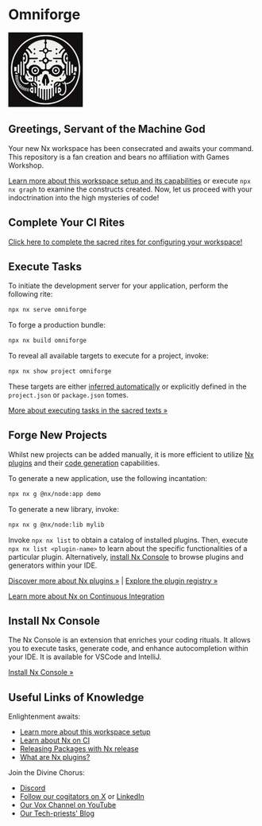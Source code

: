 # Omniforge

<img src="apps/codex-engine-api/src/assets/omni_forge_icon.png" width="150">

## Greetings, Servant of the Machine God

Your new Nx workspace has been consecrated and awaits your command. This repository is a fan creation and bears no affiliation with Games Workshop.

[Learn more about this workspace setup and its capabilities](https://nx.dev/nx-api/node?utm_source=nx_project&utm_medium=readme&utm_campaign=nx_projects) or execute `npx nx graph` to examine the constructs created. Now, let us proceed with your indoctrination into the high mysteries of code!

## Complete Your CI Rites

[Click here to complete the sacred rites for configuring your workspace!](https://cloud.nx.app/connect/6TIRnMBwcS)

## Execute Tasks

To initiate the development server for your application, perform the following rite:

```sh
npx nx serve omniforge
```

To forge a production bundle:

```sh
npx nx build omniforge
```

To reveal all available targets to execute for a project, invoke:

```sh
npx nx show project omniforge
```

These targets are either [inferred automatically](https://nx.dev/concepts/inferred-tasks?utm_source=nx_project&utm_medium=readme&utm_campaign=nx_projects) or explicitly defined in the `project.json` or `package.json` tomes.

[More about executing tasks in the sacred texts »](https://nx.dev/features/run-tasks?utm_source=nx_project&utm_medium=readme&utm_campaign=nx_projects)

## Forge New Projects

Whilst new projects can be added manually, it is more efficient to utilize [Nx plugins](https://nx.dev/concepts/nx-plugins?utm_source=nx_project&utm_medium=readme&utm_campaign=nx_projects) and their [code generation](https://nx.dev/features/generate-code?utm_source=nx_project&utm_medium=readme&utm_campaign=nx_projects) capabilities.

To generate a new application, use the following incantation:

```sh
npx nx g @nx/node:app demo
```

To generate a new library, invoke:

```sh
npx nx g @nx/node:lib mylib
```

Invoke `npx nx list` to obtain a catalog of installed plugins. Then, execute `npx nx list <plugin-name>` to learn about the specific functionalities of a particular plugin. Alternatively, [install Nx Console](https://nx.dev/getting-started/editor-setup?utm_source=nx_project&utm_medium=readme&utm_campaign=nx_projects) to browse plugins and generators within your IDE.

[Discover more about Nx plugins »](https://nx.dev/concepts/nx-plugins?utm_source=nx_project&utm_medium=readme&utm_campaign=nx_projects) | [Explore the plugin registry »](https://nx.dev/plugin-registry?utm_source=nx_project&utm_medium=readme&utm_campaign=nx_projects)

[Learn more about Nx on Continuous Integration](https://nx.dev/ci/intro/ci-with-nx#ready-get-started-with-your-provider?utm_source=nx_project&utm_medium=readme&utm_campaign=nx_projects)

## Install Nx Console

The Nx Console is an extension that enriches your coding rituals. It allows you to execute tasks, generate code, and enhance autocompletion within your IDE. It is available for VSCode and IntelliJ.

[Install Nx Console »](https://nx.dev/getting-started/editor-setup?utm_source=nx_project&utm_medium=readme&utm_campaign=nx_projects)

## Useful Links of Knowledge

Enlightenment awaits:

- [Learn more about this workspace setup](https://nx.dev/nx-api/node?utm_source=nx_project&utm_medium=readme&utm_campaign=nx_projects)
- [Learn about Nx on CI](https://nx.dev/ci/intro/ci-with-nx?utm_source=nx_project&utm_medium=readme&utm_campaign=nx_projects)
- [Releasing Packages with Nx release](https://nx.dev/features/manage-releases?utm_source=nx_project&utm_medium=readme&utm_campaign=nx_projects)
- [What are Nx plugins?](https://nx.dev/concepts/nx-plugins?utm_source=nx_project&utm_medium=readme&utm_campaign=nx_projects)

Join the Divine Chorus:

- [Discord](https://go.nx.dev/community)
- [Follow our cogitators on X](https://twitter.com/nxdevtools) or [LinkedIn](https://www.linkedin.com/company/nrwl)
- [Our Vox Channel on YouTube](https://www.youtube.com/@nxdevtools)
- [Our Tech-priests' Blog](https://nx.dev/blog?utm_source=nx_project&utm_medium=readme&utm_campaign=nx_projects)
